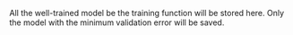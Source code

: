 All the well-trained model be the training function will be stored here.
Only the model with the minimum validation error will be saved.